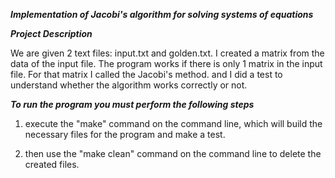 ___Implementation of Jacobi's algorithm for solving systems of equations___

___Project Description___

We are given 2 text files: input.txt and golden.txt.
I created a matrix from the data of the input file.
The program works if there is only 1 matrix in the input file. 
For that matrix I called the Jacobi's method.
and I did a test to understand whether the algorithm works correctly or not.

___To run the program you must perform the following steps___

1. execute the "make" command on the command line, 
which will build the necessary files for the program and make a test.

2. then use the "make clean" command on the command line to delete the created files.
